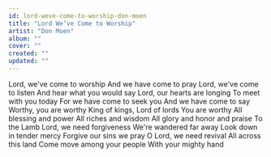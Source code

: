 ```yaml
---
id: lord-weve-come-to-worship-don-moen
title: "Lord We’ve Come to Worship"
artist: "Don Moen"
album: ""
cover: ""
created: ""
updated: ""
---
```


Lord, we've come to worship
And we have come to pray
Lord, we've come to listen
And hear what you would say
Lord, our hearts are longing
To meet with you today
For we have come to seek you
And we have come to say
Worthy, you are worthy
King of kings, Lord of lords
You are worthy
All blessing and power
All riches and wisdom
All glory and honor and praise
To the Lamb
Lord, we need forgiveness
We're wandered far away
Look down in tender mercy
Forgive our sins we pray
O Lord, we need revival
All across this land
Come move among your people
With your mighty hand
